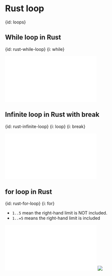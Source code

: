 # Rust loop
{id: loops}

## While loop in Rust
{id: rust-while-loop}
{i: while}

![](examples/loops/while.rs)

## Infinite loop in Rust with break
{id: rust-infinite-loop}
{i: loop}
{i: break}

![](examples/loops/loop.rs)

## for loop in Rust
{id: rust-for-loop}
{i: for}


* `1..5` mean the right-hand limit is NOT included.
* `1..=5` means the right-hand limit is included

![](examples/loops/for_loop.rs)
![](examples/loops/for_loop.out)


